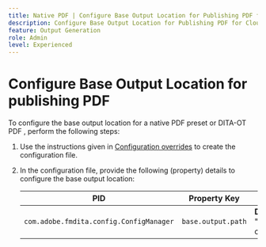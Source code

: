 ```yaml
---
title: Native PDF | Configure Base Output Location for Publishing PDF for Cloud services
description: Configure Base Output Location for Publishing PDF for Cloud services
feature: Output Generation
role: Admin
level: Experienced
---
```

# Configure Base Output Location for publishing PDF

To configure the base output location for a native PDF preset or DITA-OT PDF , perform the following steps:

1. Use the instructions given in [Configuration overrides](../cs-install-guide/download-install-additional-config-override.md) to create the configuration file.

1. In the configuration file, provide the following (property) details to configure the base output location:

    |PID|Property Key|Property Value|
    |---|---|---|
    |`com.adobe.fmdita.config.ConfigManager`|`base.output.path`| **Default value:** "/content/dam/fmdita-outputs"|
